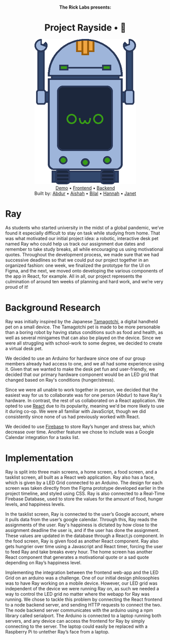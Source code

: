 <h4 align='center'>
    <b>The Rick Labs</b> presents:
</h4>
<h1 align='center'>
    Project Rayside • 🤖
</h1>

<div align='center'>
    <img src="./src/Components/ray_images/ray_happy.png" />
</div>

<div align='center'>
    <a href='https://www.youtube.com/watch?v=Trj9amXsCf8'>Demo</a> •
    <a href='https://github.com/The-Rick-Labs/ray-front-end'>Frontend</a> •
    <a href='https://github.com/The-Rick-Labs/ray-backend'>Backend</a>
</div>

<div align='center'>
    Built by:
    <a href='https://github.com/abdurj'>Abdur</a> •
    <a href='https://github.com/AKhan-20'>Aishah</a> •
    <a href='https://github.com/bkkaggle'>Bilal</a> •
    <a href='https://github.com/HannahGuo'>Hannah</a> •
    <a href='https://github.com/j985chen'>Janet</a>
</div>

# Ray

As students who started university in the midst of a global pandemic, we’ve found it especially difficult to stay on task while studying from home. That was what motivated our initial project idea: a robotic, interactive desk pet named Ray who could help us track our assignment due dates and remember to take study breaks, all while encouraging us using motivational quotes. Throughout the development process, we made sure that we had successive deadlines so that we could put our project together in an organized fashion: one week, we finalized the prototype for the UI on Figma, and the next, we moved onto developing the various components of the app in React, for example. All in all, our project represents the culmination of around ten weeks of planning and hard work, and we’re very proud of it!

# Background Research

Ray was initially inspired by the Japanese [Tamagotchi](https://tamagotchi.com/), a digital handheld pet on a small device. The Tamagotchi pet is made to be more personable than a boring robot by having status conditions such as food and health, as well as several minigames that can also be played on the device. Since we were all struggling with school-work to some degree, we decided to create a virtual desk pet.

We decided to use an Arduino for hardware since one of our group members already had access to one, and we all had some experience using it. Given that we wanted to make the desk pet fun and user-friendly, we decided that our primary hardware component would be an LED grid that changed based on Ray's conditions (hunger/stress).

Since we were all unable to work together in person, we decided that the easiest way for us to collaborate was for one person (Abdur) to have Ray's hardware. In contrast, the rest of us collaborated on a React application. We opted to use [React](https://reactjs.org/docs/getting-started.html) due to its popularity, meaning we'd be more likely to use it during co-op. We were all familiar with JavaScript, though we did consistently since none of us had previously worked with React.

We decided to use [Firebase](https://firebase.google.com) to store Ray’s hunger and stress bar, which decrease over time. Another feature we chose to include was a Google Calendar integration for a tasks list.

# Implementation

Ray is split into three main screens, a home screen, a food screen, and a tasklist screen, all built as a React web application. Ray also has a face, which is given by a LED Grid connected to an Arduino. The design for each screen was taken directly from the Figma prototype developed earlier in the project timeline, and styled using CSS. Ray is also connected to a Real-Time Firebase Database, used to store the values for the amount of food, hunger levels, and happiness levels.

In the tasklist screen, Ray is connected to the user’s Google account, where it pulls data from the user’s google calendar. Through this, Ray reads the assignments of the user. Ray's happiness is dictated by how close to the assignment deadline the user is, and if the user has done the assignment. These values are updated in the database through a React.js component. In the food screen, Ray is given food as another React component. Ray also gets hungrier over time using a Javascript and React timer, forcing the user to feed Ray and take breaks every hour. The home screen has another React component that generates a motivational quote or a sad quote depending on Ray’s happiness level.

Implementing the integration between the frontend web-app and the LED Grid on an arduino was a challenge. One of our initial design philosophies was to have Ray working on a mobile device. However, our LED grid was independent of the device we were running Ray on, as such we needed a way to control the LED grid no matter where the webapp for Ray was running. We chose to tackle this problem by connecting the React frontend to a node backend server, and sending HTTP requests to connect the two. The node backend server communicates with the arduino using a npm library called serialport. The Arduino is connected to a laptop running both servers, and any device can access the frontend for Ray by simply connecting to the server. The laptop could easily be replaced with a Raspberry Pi to untether Ray’s face from a laptop.
